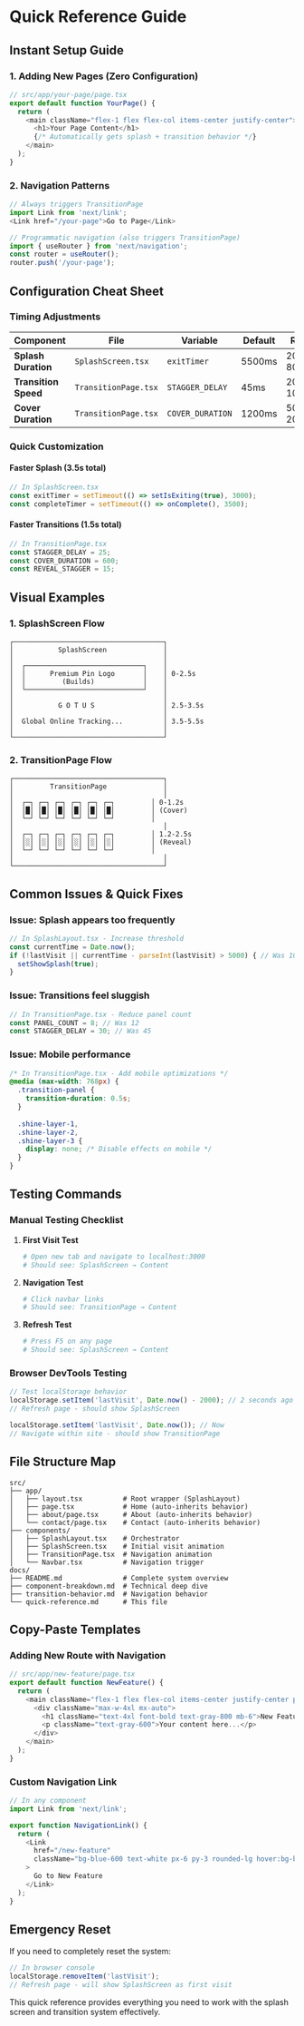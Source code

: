 # Quick Reference Guide

## Instant Setup Guide

### 1. Adding New Pages (Zero Configuration)

```typescript
// src/app/your-page/page.tsx
export default function YourPage() {
  return (
    <main className="flex-1 flex flex-col items-center justify-center">
      <h1>Your Page Content</h1>
      {/* Automatically gets splash + transition behavior */}
    </main>
  );
}
```

### 2. Navigation Patterns

```typescript
// Always triggers TransitionPage
import Link from 'next/link';
<Link href="/your-page">Go to Page</Link>

// Programmatic navigation (also triggers TransitionPage)
import { useRouter } from 'next/navigation';
const router = useRouter();
router.push('/your-page');
```

## Configuration Cheat Sheet

### Timing Adjustments

| Component | File | Variable | Default | Range |
|-----------|------|----------|---------|--------|
| **Splash Duration** | `SplashScreen.tsx` | `exitTimer` | 5500ms | 2000-8000ms |
| **Transition Speed** | `TransitionPage.tsx` | `STAGGER_DELAY` | 45ms | 20-100ms |
| **Cover Duration** | `TransitionPage.tsx` | `COVER_DURATION` | 1200ms | 500-2000ms |

### Quick Customization

#### Faster Splash (3.5s total)
```typescript
// In SplashScreen.tsx
const exitTimer = setTimeout(() => setIsExiting(true), 3000);
const completeTimer = setTimeout(() => onComplete(), 3500);
```

#### Faster Transitions (1.5s total)
```typescript
// In TransitionPage.tsx
const STAGGER_DELAY = 25;
const COVER_DURATION = 600;
const REVEAL_STAGGER = 15;
```

## Visual Examples

### 1. SplashScreen Flow

```
┌─────────────────────────────────────┐
│           SplashScreen              │
│                                     │
│  ┌─────────────────────────────┐    │
│  │      Premium Pin Logo       │    │ 0-2.5s
│  │         (Builds)            │    │
│  └─────────────────────────────┘    │
│                                     │
│           G O T U S                 │ 2.5-3.5s
│                                     │
│  Global Online Tracking...          │ 3.5-5.5s
│                                     │
└─────────────────────────────────────┘
```

### 2. TransitionPage Flow

```
┌─────────────────────────────────────┐
│         TransitionPage              │
│                                     │
│  ┌─┐ ┌─┐ ┌─┐ ┌─┐ ┌─┐ ┌─┐         │ 0-1.2s
│  │█│ │█│ │█│ │█│ │█│ │█│         │ (Cover)
│  └─┘ └─┘ └─┘ └─┘ └─┘ └─┘         │
│                                     │
│  ┌─┐ ┌─┐ ┌─┐ ┌─┐ ┌─┐ ┌─┐         │ 1.2-2.5s
│  │░│ │░│ │░│ │░│ │░│ │░│         │ (Reveal)
│  └─┘ └─┘ └─┘ └─┘ └─┘ └─┘         │
│                                     │
└─────────────────────────────────────┘
```

## Common Issues & Quick Fixes

### Issue: Splash appears too frequently
```typescript
// In SplashLayout.tsx - Increase threshold
const currentTime = Date.now();
if (!lastVisit || currentTime - parseInt(lastVisit) > 5000) { // Was 1000ms
  setShowSplash(true);
}
```

### Issue: Transitions feel sluggish
```typescript
// In TransitionPage.tsx - Reduce panel count
const PANEL_COUNT = 8; // Was 12
const STAGGER_DELAY = 30; // Was 45
```

### Issue: Mobile performance
```css
/* In TransitionPage.tsx - Add mobile optimizations */
@media (max-width: 768px) {
  .transition-panel {
    transition-duration: 0.5s;
  }
  
  .shine-layer-1,
  .shine-layer-2,
  .shine-layer-3 {
    display: none; /* Disable effects on mobile */
  }
}
```

## Testing Commands

### Manual Testing Checklist

1. **First Visit Test**
   ```bash
   # Open new tab and navigate to localhost:3000
   # Should see: SplashScreen → Content
   ```

2. **Navigation Test**
   ```bash
   # Click navbar links
   # Should see: TransitionPage → Content
   ```

3. **Refresh Test**
   ```bash
   # Press F5 on any page
   # Should see: SplashScreen → Content
   ```

### Browser DevTools Testing

```javascript
// Test localStorage behavior
localStorage.setItem('lastVisit', Date.now() - 2000); // 2 seconds ago
// Refresh page - should show SplashScreen

localStorage.setItem('lastVisit', Date.now()); // Now
// Navigate within site - should show TransitionPage
```

## File Structure Map

```
src/
├── app/
│   ├── layout.tsx          # Root wrapper (SplashLayout)
│   ├── page.tsx            # Home (auto-inherits behavior)
│   ├── about/page.tsx      # About (auto-inherits behavior)
│   └── contact/page.tsx    # Contact (auto-inherits behavior)
├── components/
│   ├── SplashLayout.tsx    # Orchestrator
│   ├── SplashScreen.tsx    # Initial visit animation
│   ├── TransitionPage.tsx  # Navigation animation
│   └── Navbar.tsx          # Navigation trigger
docs/
├── README.md               # Complete system overview
├── component-breakdown.md  # Technical deep dive
├── transition-behavior.md  # Navigation behavior
└── quick-reference.md      # This file
```

## Copy-Paste Templates

### Adding New Route with Navigation

```typescript
// src/app/new-feature/page.tsx
export default function NewFeature() {
  return (
    <main className="flex-1 flex flex-col items-center justify-center p-6 md:p-12">
      <div className="max-w-4xl mx-auto">
        <h1 className="text-4xl font-bold text-gray-800 mb-6">New Feature</h1>
        <p className="text-gray-600">Your content here...</p>
      </div>
    </main>
  );
}
```

### Custom Navigation Link

```typescript
// In any component
import Link from 'next/link';

export function NavigationLink() {
  return (
    <Link 
      href="/new-feature"
      className="bg-blue-600 text-white px-6 py-3 rounded-lg hover:bg-blue-700 transition-colors"
    >
      Go to New Feature
    </Link>
  );
}
```

## Emergency Reset

If you need to completely reset the system:

```typescript
// In browser console
localStorage.removeItem('lastVisit');
// Refresh page - will show SplashScreen as first visit
```

This quick reference provides everything you need to work with the splash screen and transition system effectively.